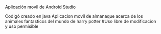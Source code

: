 Aplicación movil de Android Studio

Codigó creado en java
Aplicacion movil de almanaque acerca de los animales fantasticos del mundo de harry potter
#Uso libre de modificacion y uso permisible
